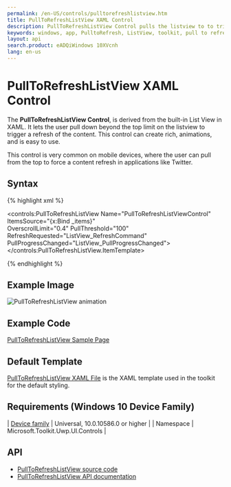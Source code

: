 ```yaml
---
permalink: /en-US/controls/pulltorefreshlistview.htm
title: PullToRefreshListView XAML Control
description: PullToRefreshListView Control pulls the listview to to trigger a refresh in content
keywords: windows, app, PulltoRefresh, ListView, toolkit, pull to refresh, XAML, UWP 
layout: api
search.product: eADQiWindows 10XVcnh
lang: en-us
---
```


# PullToRefreshListView XAML Control

The **PullToRefreshListView Control**, is derived from the built-in List View in XAML. It lets the user pull down beyond the top limit on the listview to trigger a refresh of the content. This control can create rich, animations, and is easy to use. 

This control is very common on mobile devices, where the user can pull from the top to force a content refresh in applications like Twitter. 

## Syntax

{% highlight xml %}

<controls:PullToRefreshListView Name="PullToRefreshListViewControl"
	ItemsSource="{x:Bind _items}"	
	OverscrollLimit="0.4"
	PullThreshold="100"
	RefreshRequested="ListView_RefreshCommand" 
	PullProgressChanged="ListView_PullProgressChanged">
</controls:PullToRefreshListView.ItemTemplate>

{% endhighlight %}

## Example Image

![PullToRefreshListView animation]({{site.baseurl}}/resources/images/Controls-PullToRefreshListView.gif "PullToRefreshListView")

## Example Code

[PullToRefreshListView Sample Page](https://github.com/Microsoft/UWPCommunityToolkit/tree/master/Microsoft.Toolkit.Uwp.SampleApp/SamplePages/PullToRefreshListView)

## Default Template 

[PullToRefreshListView XAML File](https://github.com/Microsoft/UWPCommunityToolkit/blob/master/Microsoft.Toolkit.Uwp.UI.Controls/PullToRefreshListView/PullToRefreshListView.xaml) is the XAML template used in the toolkit for the default styling.

## Requirements (Windows 10 Device Family)

| [Device family]("http://go.microsoft.com/fwlink/p/?LinkID=526370) | Universal, 10.0.10586.0 or higher |
| Namespace | Microsoft.Toolkit.Uwp.UI.Controls |

## API

* [PullToRefreshListView source code](https://github.com/Microsoft/UWPCommunityToolkit/tree/master/Microsoft.Toolkit.Uwp.UI.Controls/PullToRefreshListView)
* [PullToRefreshListView API documentation]({{site.baseurl}}/{{page.lang}}/api/Microsoft_Toolkit_Uwp_UI_Controls_PullToRefreshListView.htm)
